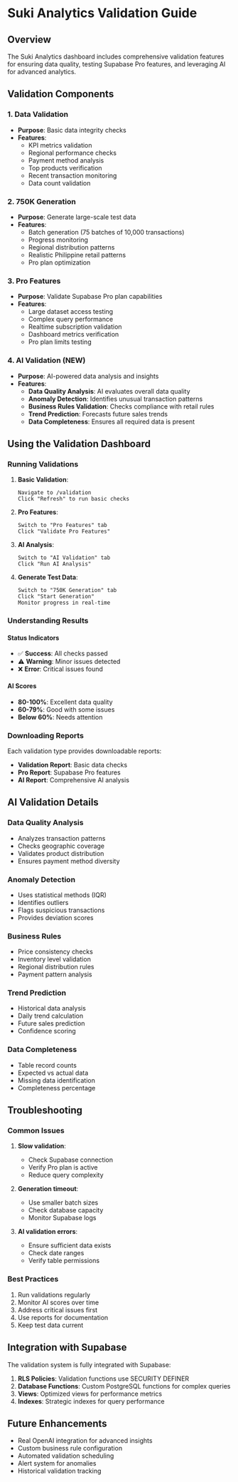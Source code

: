 # Suki Analytics Validation Guide

## Overview

The Suki Analytics dashboard includes comprehensive validation features for ensuring data quality, testing Supabase Pro features, and leveraging AI for advanced analytics.

## Validation Components

### 1. Data Validation
- **Purpose**: Basic data integrity checks
- **Features**:
  - KPI metrics validation
  - Regional performance checks
  - Payment method analysis
  - Top products verification
  - Recent transaction monitoring
  - Data count validation

### 2. 750K Generation
- **Purpose**: Generate large-scale test data
- **Features**:
  - Batch generation (75 batches of 10,000 transactions)
  - Progress monitoring
  - Regional distribution patterns
  - Realistic Philippine retail patterns
  - Pro plan optimization

### 3. Pro Features
- **Purpose**: Validate Supabase Pro plan capabilities
- **Features**:
  - Large dataset access testing
  - Complex query performance
  - Realtime subscription validation
  - Dashboard metrics verification
  - Pro plan limits testing

### 4. AI Validation (NEW)
- **Purpose**: AI-powered data analysis and insights
- **Features**:
  - **Data Quality Analysis**: AI evaluates overall data quality
  - **Anomaly Detection**: Identifies unusual transaction patterns
  - **Business Rules Validation**: Checks compliance with retail rules
  - **Trend Prediction**: Forecasts future sales trends
  - **Data Completeness**: Ensures all required data is present

## Using the Validation Dashboard

### Running Validations

1. **Basic Validation**:
   ```
   Navigate to /validation
   Click "Refresh" to run basic checks
   ```

2. **Pro Features**:
   ```
   Switch to "Pro Features" tab
   Click "Validate Pro Features"
   ```

3. **AI Analysis**:
   ```
   Switch to "AI Validation" tab
   Click "Run AI Analysis"
   ```

4. **Generate Test Data**:
   ```
   Switch to "750K Generation" tab
   Click "Start Generation"
   Monitor progress in real-time
   ```

### Understanding Results

#### Status Indicators
- ✅ **Success**: All checks passed
- ⚠️ **Warning**: Minor issues detected
- ❌ **Error**: Critical issues found

#### AI Scores
- **80-100%**: Excellent data quality
- **60-79%**: Good with some issues
- **Below 60%**: Needs attention

### Downloading Reports

Each validation type provides downloadable reports:
- **Validation Report**: Basic data checks
- **Pro Report**: Supabase Pro features
- **AI Report**: Comprehensive AI analysis

## AI Validation Details

### Data Quality Analysis
- Analyzes transaction patterns
- Checks geographic coverage
- Validates product distribution
- Ensures payment method diversity

### Anomaly Detection
- Uses statistical methods (IQR)
- Identifies outliers
- Flags suspicious transactions
- Provides deviation scores

### Business Rules
- Price consistency checks
- Inventory level validation
- Regional distribution rules
- Payment pattern analysis

### Trend Prediction
- Historical data analysis
- Daily trend calculation
- Future sales prediction
- Confidence scoring

### Data Completeness
- Table record counts
- Expected vs actual data
- Missing data identification
- Completeness percentage

## Troubleshooting

### Common Issues

1. **Slow validation**: 
   - Check Supabase connection
   - Verify Pro plan is active
   - Reduce query complexity

2. **Generation timeout**:
   - Use smaller batch sizes
   - Check database capacity
   - Monitor Supabase logs

3. **AI validation errors**:
   - Ensure sufficient data exists
   - Check date ranges
   - Verify table permissions

### Best Practices

1. Run validations regularly
2. Monitor AI scores over time
3. Address critical issues first
4. Use reports for documentation
5. Keep test data current

## Integration with Supabase

The validation system is fully integrated with Supabase:

1. **RLS Policies**: Validation functions use SECURITY DEFINER
2. **Database Functions**: Custom PostgreSQL functions for complex queries
3. **Views**: Optimized views for performance metrics
4. **Indexes**: Strategic indexes for query performance

## Future Enhancements

- Real OpenAI integration for advanced insights
- Custom business rule configuration
- Automated validation scheduling
- Alert system for anomalies
- Historical validation tracking